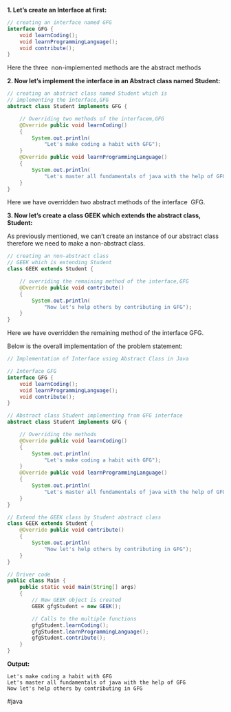 **1. Let’s create an Interface at first:**
````java
// creating an interface named GFG
interface GFG {
	void learnCoding();
	void learnProgrammingLanguage();
	void contribute();
}
`````
Here the three  non-implemented methods are the abstract methods

**2. Now let’s implement the interface in an Abstract class named Student:**
````java
// creating an abstract class named Student which is
// implementing the interface,GFG
abstract class Student implements GFG {

	// Overriding two methods of the interfacem,GFG
	@Override public void learnCoding()
	{
		System.out.println(
			"Let's make coding a habit with GFG");
	}
	@Override public void learnProgrammingLanguage()
	{
		System.out.println(
			"Let's master all fundamentals of java with the help of GFG");
	}
}
`````
Here we have overridden two abstract methods of the interface  GFG.

**3. Now let’s create a class GEEK which extends the abstract class, Student:**

As previously mentioned, we can’t create an instance of our abstract class therefore we need to make a non-abstract class.
````java
// creating an non-abstract class
// GEEK which is extending Student
class GEEK extends Student {

	// overriding the remaining method of the interface,GFG
	@Override public void contribute()
	{
		System.out.println(
			"Now let's help others by contributing in GFG");
	}
}
`````

Here we have overridden the remaining method of the interface GFG.

Below is the overall implementation of the problem statement:

````java
// Implementation of Interface using Abstract Class in Java

// Interface GFG
interface GFG {
	void learnCoding();
	void learnProgrammingLanguage();
	void contribute();
}

// Abstract class Student implementing from GFG interface
abstract class Student implements GFG {

	// Overriding the methods
	@Override public void learnCoding()
	{
		System.out.println(
			"Let's make coding a habit with GFG");
	}
	@Override public void learnProgrammingLanguage()
	{
		System.out.println(
			"Let's master all fundamentals of java with the help of GFG");
	}
}

// Extend the GEEK class by Student abstract class
class GEEK extends Student {
	@Override public void contribute()
	{
		System.out.println(
			"Now let's help others by contributing in GFG");
	}
}

// Driver code
public class Main {
	public static void main(String[] args)
	{
		// New GEEK object is created
		GEEK gfgStudent = new GEEK();

		// Calls to the multiple functions
		gfgStudent.learnCoding();
		gfgStudent.learnProgrammingLanguage();
		gfgStudent.contribute();
	}
}
`````

**Output:**

	Let's make coding a habit with GFG
	Let's master all fundamentals of java with the help of GFG
	Now let's help others by contributing in GFG

#java